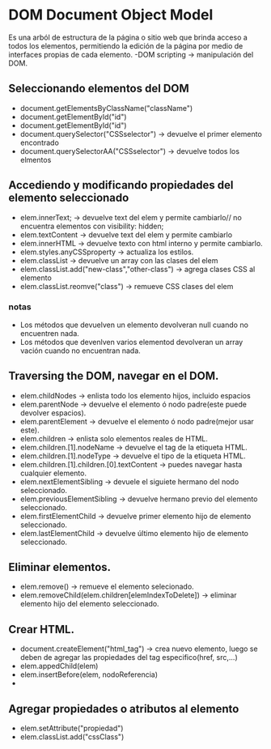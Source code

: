 # DOM Document Object Model

Es una arból de estructura de la página o sitio web que brinda acceso a todos los elementos, permitiendo la edición de la página por medio de interfaces propias de cada elemento.
-DOM scripting -> manipulación del DOM.

## Seleccionando elementos del DOM

- document.getElementsByClassName("className")
- document.getElementById("id")
- document.getElementById("id")
- document.querySelector("CSSselector") -> devuelve el primer elemento encontrado
- document.querySelectorAA("CSSselector") -> devuelve todos los elmentos

## Accediendo y modificando propiedades del elemento seleccionado

- elem.innerText; -> devuelve text del elem y permite cambiarlo// no encuentra elementos con visibility: hidden;
- elem.textContent -> devuelve text del elem y permite cambiarlo
- elem.innerHTML -> devuelve texto con html interno y permite cambiarlo.
- elem.styles.anyCSSproperty -> actualiza los estilos.
- elem.classList -> devuelve un array con las clases del elem
- elem.classList.add("new-class","other-class") -> agrega clases CSS al elemento
- elem.classList.reomve("class") -> remueve CSS clases del elem

### notas

- Los métodos que devuelven un elemento devolveran null cuando no encuentren nada.
- Los métodos que devenlven varios elementod devolveran un array vación cuando no encuentran nada.

## Traversing the DOM, navegar en el DOM.

- elem.childNodes -> enlista todo los elemento hijos, incluido espacios
- elem.parentNode -> devuelve el elemento ó nodo padre(este puede devolver espacios).
- elem.parentElement -> devuelve el elemento ó nodo padre(mejor usar este).
- elem.children -> enlista solo elementos reales de HTML.
- elem.children.[1].nodeName -> devuelve el tag de la etiqueta HTML.
- elem.children.[1].nodeType -> devuelve el tipo de la etiqueta HTML.
- elem.children.[1].children.[0].textContent -> puedes navegar hasta cualquier elemento.
- elem.nextElementSibling -> devuele el siguiete hermano del nodo seleccionado.
- elem.previousElementSibling -> devuelve hermano previo del elemento seleccionado.
- elem.firstElementChild -> devuelve primer elemento hijo de elemento seleccionado.
- elem.lastElementChild -> devuelve último elemento hijo de elemento seleccionado.

## Eliminar elementos.

- elem.remove() -> remueve el elemento selecionado.
- elem.removeChild(elem.children[elemIndexToDelete]) -> eliminar elemento hijo del elemento seleccionado.

## Crear HTML.

- document.createElement("html_tag") -> crea nuevo elemento, luego se deben de agregar las propiedades del tag especifico(href, src,...)
- elem.appedChild(elem)
- elem.insertBefore(elem, nodoReferencia)
-

## Agregar propiedades o atributos al elemento

- elem.setAttribute("propiedad")
- elem.classList.add("cssClass")
